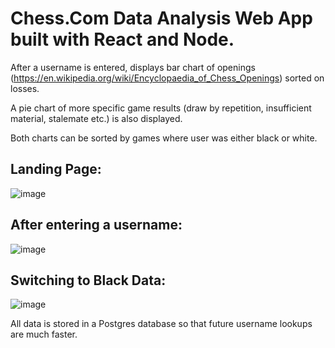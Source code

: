 # Chess.Com Data Analysis Web App built with React and Node. 

After a username is entered, displays bar chart of openings (https://en.wikipedia.org/wiki/Encyclopaedia_of_Chess_Openings) sorted on losses.

A pie chart of more specific game results (draw by repetition, insufficient material, stalemate etc.) is also displayed.

Both charts can be sorted by games where user was either black or white. 

## Landing Page:
![image](https://user-images.githubusercontent.com/62068680/82501802-b5985a80-9aaa-11ea-95db-f0327d02768e.png)
## After entering a username:
![image](https://user-images.githubusercontent.com/62068680/82501822-bdf09580-9aaa-11ea-90d4-38f869cbc360.png)
## Switching to Black Data:
![image](https://user-images.githubusercontent.com/62068680/82501779-aca78900-9aaa-11ea-84aa-821f175ae568.png)

All data is stored in a Postgres database so that future username lookups are much faster. 
